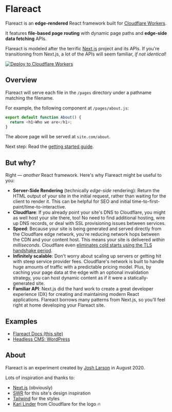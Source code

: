 # Flareact

Flareact is an **edge-rendered** React framework built for [Cloudflare Workers](https://workers.cloudflare.com/).

It features **file-based page routing** with dynamic page paths and **edge-side data fetching** APIs.

Flareact is modeled after the terrific [Next.js](https://nextjs.org/) project and its APIs. If you're transitioning from Next.js, a lot of the APIs will seem familiar, _if not identical_!

[![Deploy to Cloudflare Workers](https://deploy.workers.cloudflare.com/button)](https://deploy.workers.cloudflare.com/?url=https://github.com/flareact/flareact-template)

## Overview

Flareact will serve each file in the `/pages` directory under a pathname matching the filename.

For example, the following component at `/pages/about.js`:

```js
export default function About() {
  return <h1>Who we are</h1>;
}
```

The above page will be served at `site.com/about`.

Next step: Read the [getting started guide](/docs/getting-started).

## But why?

Right — *another* React framework. Here's why Flareact might be useful to you:

- **Server-Side Rendering** (technically _edge-side_ rendering): Return the HTML output of your site in the initial request, rather than waiting for the client to render it. This can be helpful for SEO and initial time-to-first-paint/time-to-interactive.
- **Cloudflare**: If you already point your site's DNS to Cloudflare, you might as well host your site there, too! No need to find additional hosting, wire up DNS records, or deal with SSL provisioning issues between services.
- **Speed**: Because your site is being generated and served directly from the Cloudflare edge network, you're reducing network hops between the CDN and your content host. This means your site is delivered _within milliseconds_. Cloudflare even [eliminates cold starts using the TLS handshake period](https://blog.cloudflare.com/eliminating-cold-starts-with-cloudflare-workers/).
- **Infinitely scalable**: Don't worry about scaling up servers or getting hit with steep service provider fees. Cloudflare's network is built to handle huge amounts of traffic with a predictable pricing model. Plus, by caching your page data at the edge with an optional invalidation strategy, you can host dynamic content as if it were a statically-generated site.
- **Familiar API**: Next.js did the hard work to create a great developer experience (DX) for creating and maintaining modern React applications. Flareact borrows many patterns from Next.js, so you'll feel right at home developing your Flareact site.

## Examples

- [Flareact Docs (this site)](https://github.com/flareact/flareact-site/)
- [Headless CMS: WordPress](https://github.com/flareact/flareact/tree/master/examples/with-cms-wordpress)

## About

Flareact is an experiment created by [Josh Larson](https://www.jplhomer.org/) in August 2020.

Lots of inspiration and thanks to:

- [Next.js](https://nextjs.org) (obviously)
- [SWR](https://swr.vercel.app/) for this site's design inspiration
- [Tailwind](https://tailwindcss.com) for the styles
- [Kari Linder](https://twitter.com/kkblinder) from Cloudflare for the logo 🔥
